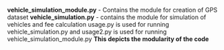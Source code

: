 **vehicle_simulation_module.py** - Contains the module for creation of GPS dataset
**vehicle_simulation.py** - contains the module for simulation of vehicles and fee calculation
usage.py is used for running vehicle_simulation.py and usage2.py is used for running vehicle_simulation_module.py
**This depicts the modularity of the code**
